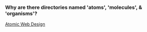 ### Why are there directories named 'atoms', 'molecules', & 'organisms'?

[Atomic Web Design](https://bradfrost.com/blog/post/atomic-web-design/)
